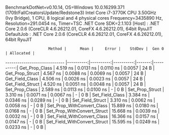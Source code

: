 
BenchmarkDotNet=v0.10.14, OS=Windows 10.0.16299.371 (1709/FallCreatorsUpdate/Redstone3)
Intel Core i7-3770K CPU 3.50GHz (Ivy Bridge), 1 CPU, 8 logical and 4 physical cores
Frequency=3435890 Hz, Resolution=291.0454 ns, Timer=TSC
.NET Core SDK=2.1.103
  [Host]     : .NET Core 2.0.6 (CoreCLR 4.6.26212.01, CoreFX 4.6.26212.01), 64bit RyuJIT
  DefaultJob : .NET Core 2.0.6 (CoreCLR 4.6.26212.01, CoreFX 4.6.26212.01), 64bit RyuJIT


                       Method |      Mean |     Error |    StdDev |  Gen 0 | Allocated |
----------------------------- |----------:|----------:|----------:|-------:|----------:|
               Get_Prop_Class |  4.519 ns | 0.0131 ns | 0.0110 ns | 0.0057 |      24 B |
              Get_Prop_Struct |  4.567 ns | 0.0088 ns | 0.0069 ns | 0.0057 |      24 B |
              Get_Field_Class |  4.506 ns | 0.0026 ns | 0.0023 ns | 0.0057 |      24 B |
             Get_Field_Struct |  4.520 ns | 0.0051 ns | 0.0048 ns | 0.0057 |      24 B |
               Set_Prop_Class |  2.589 ns | 0.0113 ns | 0.0100 ns |      - |       0 B |
              Set_Prop_Struct |  3.310 ns | 0.0071 ns | 0.0067 ns |      - |       0 B |
              Set_Field_Class |  3.384 ns | 0.0346 ns | 0.0289 ns |      - |       0 B |
             Set_Field_Struct |  3.310 ns | 0.0062 ns | 0.0058 ns |      - |       0 B |
   Set_Prop_WithConvert_Class | 15.889 ns | 0.0180 ns | 0.0168 ns |      - |       0 B |
  Set_Prop_WithConvert_Struct | 15.668 ns | 0.0039 ns | 0.0032 ns |      - |       0 B |
  Set_Field_WithConvert_Class | 16.366 ns | 0.0157 ns | 0.0147 ns |      - |       0 B |
 Set_Field_WithConvert_Struct | 15.595 ns | 0.0249 ns | 0.0233 ns |      - |       0 B |
